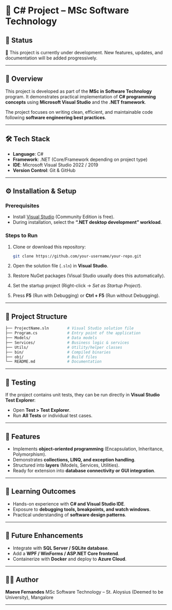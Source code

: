 # 📘 C# Project – MSc Software Technology

## 📌 Status

🚧 This project is currently under development.
New features, updates, and documentation will be added progressively.

---

## 📌 Overview

This project is developed as part of the **MSc in Software Technology** program. It demonstrates practical implementation of **C# programming concepts** using **Microsoft Visual Studio** and the **.NET framework**.

The project focuses on writing clean, efficient, and maintainable code following **software engineering best practices**.

---

## 🛠️ Tech Stack

* **Language**: C#
* **Framework**: .NET (Core/Framework depending on project type)
* **IDE**: Microsoft Visual Studio 2022 / 2019
* **Version Control**: Git & GitHub

---

## ⚙️ Installation & Setup

### Prerequisites

* Install [Visual Studio](https://visualstudio.microsoft.com/) (Community Edition is free).
* During installation, select the **“.NET desktop development” workload**.

### Steps to Run

1. Clone or download this repository:

   ```bash
   git clone https://github.com/your-username/your-repo.git
   ```
2. Open the solution file (`.sln`) in **Visual Studio**.
3. Restore NuGet packages (Visual Studio usually does this automatically).
4. Set the startup project (Right-click → *Set as Startup Project*).
5. Press **F5** (Run with Debugging) or **Ctrl + F5** (Run without Debugging).

---

## 📂 Project Structure

```bash
├── ProjectName.sln        # Visual Studio solution file
├── Program.cs             # Entry point of the application
├── Models/                # Data models
├── Services/              # Business logic & services
├── Utils/                 # Utility/helper classes
├── bin/                   # Compiled binaries
├── obj/                   # Build files
└── README.md              # Documentation
```

---

## 🧪 Testing

If the project contains unit tests, they can be run directly in **Visual Studio Test Explorer**:

* Open **Test > Test Explorer**.
* Run **All Tests** or individual test cases.

---

## 🎯 Features

* Implements **object-oriented programming** (Encapsulation, Inheritance, Polymorphism).
* Demonstrates **collections, LINQ, and exception handling**.
* Structured into **layers** (Models, Services, Utilities).
* Ready for extension into **database connectivity or GUI integration**.

---

## 📖 Learning Outcomes

* Hands-on experience with **C# and Visual Studio IDE**.
* Exposure to **debugging tools, breakpoints, and watch windows**.
* Practical understanding of **software design patterns**.

---

## 📌 Future Enhancements

* Integrate with **SQL Server / SQLite database**.
* Add a **WPF / WinForms / ASP.NET Core frontend**.
* Containerize with **Docker** and deploy to **Azure Cloud**.

---

## 👩‍💻 Author

**Maeve Fernandes**
MSc Software Technology – St. Aloysius (Deemed to be University), Mangalore

---
